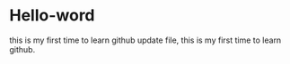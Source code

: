 # Hello-word
this is my first time to learn github
update file, this is my first time to learn github.
